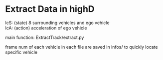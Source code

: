 # Extract Data in highD

lcS: (state) 8 surrounding vehicles and ego vehicle<br>
lcA: (action) acceleration of ego vehicle<br>

main function: ExtractTrack/extract.py<br>

frame num of each vehicle in each file are saved in infos/ to quickly locate specific vehicle


